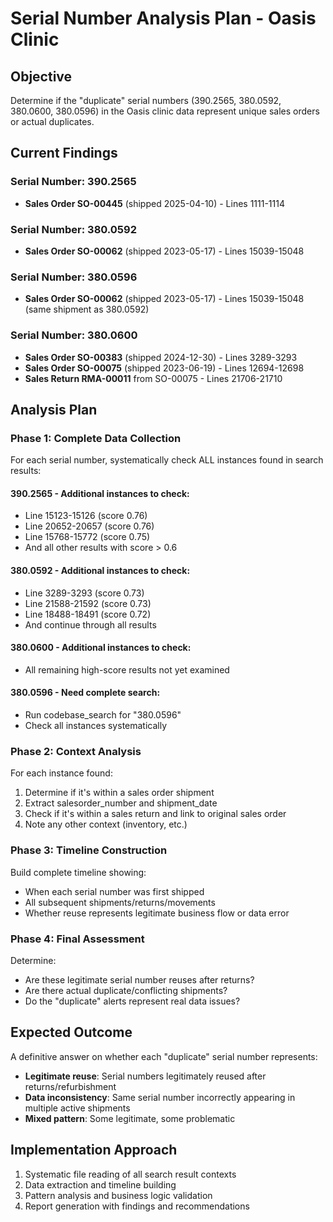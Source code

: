 # Serial Number Analysis Plan - Oasis Clinic

## Objective
Determine if the "duplicate" serial numbers (390.2565, 380.0592, 380.0600, 380.0596) in the Oasis clinic data represent unique sales orders or actual duplicates.

## Current Findings

### Serial Number: 390.2565
- **Sales Order SO-00445** (shipped 2025-04-10) - Lines 1111-1114

### Serial Number: 380.0592  
- **Sales Order SO-00062** (shipped 2023-05-17) - Lines 15039-15048

### Serial Number: 380.0596
- **Sales Order SO-00062** (shipped 2023-05-17) - Lines 15039-15048 (same shipment as 380.0592)

### Serial Number: 380.0600
- **Sales Order SO-00383** (shipped 2024-12-30) - Lines 3289-3293
- **Sales Order SO-00075** (shipped 2023-06-19) - Lines 12694-12698
- **Sales Return RMA-00011** from SO-00075 - Lines 21706-21710

## Analysis Plan

### Phase 1: Complete Data Collection
For each serial number, systematically check ALL instances found in search results:

#### 390.2565 - Additional instances to check:
- Line 15123-15126 (score 0.76)
- Line 20652-20657 (score 0.76) 
- Line 15768-15772 (score 0.75)
- And all other results with score > 0.6

#### 380.0592 - Additional instances to check:  
- Line 3289-3293 (score 0.73)
- Line 21588-21592 (score 0.73)
- Line 18488-18491 (score 0.72)
- And continue through all results

#### 380.0600 - Additional instances to check:
- All remaining high-score results not yet examined

#### 380.0596 - Need complete search:
- Run codebase_search for "380.0596"
- Check all instances systematically

### Phase 2: Context Analysis
For each instance found:
1. Determine if it's within a sales order shipment
2. Extract salesorder_number and shipment_date
3. Check if it's within a sales return and link to original sales order
4. Note any other context (inventory, etc.)

### Phase 3: Timeline Construction
Build complete timeline showing:
- When each serial number was first shipped
- All subsequent shipments/returns/movements
- Whether reuse represents legitimate business flow or data error

### Phase 4: Final Assessment
Determine:
- Are these legitimate serial number reuses after returns?
- Are there actual duplicate/conflicting shipments?
- Do the "duplicate" alerts represent real data issues?

## Expected Outcome
A definitive answer on whether each "duplicate" serial number represents:
- **Legitimate reuse**: Serial numbers legitimately reused after returns/refurbishment
- **Data inconsistency**: Same serial number incorrectly appearing in multiple active shipments
- **Mixed pattern**: Some legitimate, some problematic

## Implementation Approach
1. Systematic file reading of all search result contexts
2. Data extraction and timeline building
3. Pattern analysis and business logic validation
4. Report generation with findings and recommendations